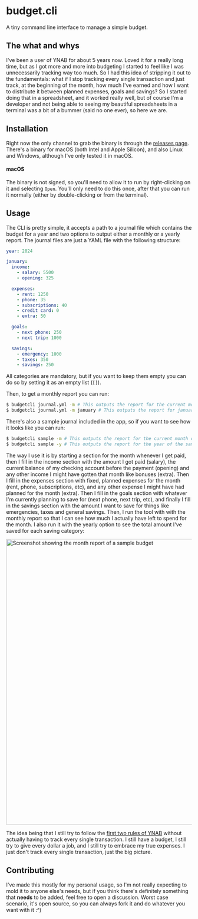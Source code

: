 # budget.cli

A tiny command line interface to manage a simple budget.

## The what and whys
I've been a user of YNAB for about 5 years now. Loved it for a really long time, but as I got more and more into budgeting
I started to feel like I was unnecessarily tracking way too much. So I had this idea of stripping it out to the fundamentals:
what if I stop tracking every single transaction and just track, at the beginning of the month, how much I've earned and
how I want to distribute it between planned expenses, goals and savings? So I started doing that in a spreadsheet, and
it worked really well, but of course I'm a developer and not being able to seeing my beautiful spreadsheets in a terminal
was a bit of a bummer (said no one ever), so here we are.

## Installation
Right now the only channel to grab the binary is through the [releases page](https://github.com/sleepyfran/budget.cli/releases). There's
a binary for macOS (both Intel and Apple Silicon), and also Linux and Windows, although I've only tested it in macOS.

#### macOS
The binary is not signed, so you'll need to allow it to run by right-clicking on it and selecting `Open`. You'll only need
to do this once, after that you can run it normally (either by double-clicking or from the terminal).

## Usage
The CLI is pretty simple, it accepts a path to a journal file which contains the budget for a year and two options to output
either a monthly or a yearly report. The journal files are just a YAML file with the following structure:

```yaml
year: 2024

january:
  income:
    - salary: 5500
    - opening: 325

  expenses:
    - rent: 1250
    - phone: 35
    - subscriptions: 40
    - credit card: 0
    - extra: 50

  goals:
    - next phone: 250
    - next trip: 1000

  savings:
    - emergency: 1000
    - taxes: 350
    - savings: 250
```

All categories are mandatory, but if you want to keep them empty you can do so by setting it as an empty list (`[]`).

Then, to get a monthly report you can run:

```bash
$ budgetcli journal.yml -m # This outputs the report for the current month
$ budgetcli journal.yml -m january # This outputs the report for january
```

There's also a sample journal included in the app, so if you want to see how it looks like you can run:

```bash
$ budgetcli sample -m # This outputs the report for the current month of the sample journal
$ budgetcli sample -y # This outputs the report for the year of the sample journal
```

The way I use it is by starting a section for the month whenever I get paid, then I fill in the income section
with the amount I got paid (salary), the current balance of my checking account before the payment (opening) and any
other income I might have gotten that month like bonuses (extra). Then I fill in the expenses section with fixed, planned
expenses for the month (rent, phone, subscriptions, etc), and any other expense I might have had planned for the month (extra). Then
I fill in the goals section with whatever I'm currently planning to save for (next phone, next trip, etc), and finally I fill in
the savings section with the amount I want to save for things like emergencies, taxes and general savings. Then, I run the tool
with with the monthly report so that I can see how much I actually have left to spend for the month. I also run it with the yearly
option to see the total amount I've saved for each saving category:

<img width="774" alt="Screenshot showing the month report of a sample budget" src="https://github.com/sleepyfran/budget.cli/assets/6024783/098ce941-9b9c-40ec-a0bd-e48d4005babf">

The idea being that I still try to follow the [first two rules of YNAB](https://www.ynab.com/the-four-rules) without actually
having to track every single transaction. I still have a budget, I still try to give every dollar a job, and I still try to
embrace my true expenses. I just don't track every single transaction, just the big picture.

## Contributing
I've made this mostly for my personal usage, so I'm not really expecting to mold it to anyone else's needs, but if you
think there's definitely something that **needs** to be added, feel free to open a discussion. Worst case scenario, it's
open source, so you can always fork it and do whatever you want with it :^)
